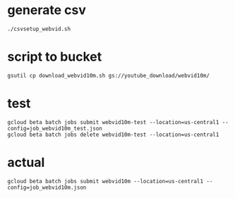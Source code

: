 # generate csv
`./csvsetup_webvid.sh`

# script to bucket
`gsutil cp download_webvid10m.sh gs://youtube_download/webvid10m/`

# test
```
gcloud beta batch jobs submit webvid10m-test --location=us-central1 --config=job_webvid10m_test.json
gcloud beta batch jobs delete webvid10m-test --location=us-central1
```

# actual
```
gcloud beta batch jobs submit webvid10m --location=us-central1 --config=job_webvid10m.json
```
